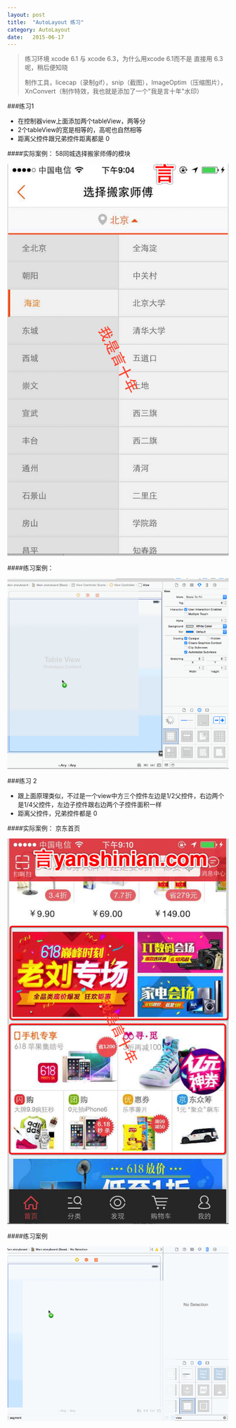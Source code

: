 ```yaml
---
layout: post
title:  "AutoLayout 练习"
category: AutoLayout
date:   2015-06-17 
---
```


> 练习环境 xcode 6.1 与 xcode 6.3，为什么用xcode 6.1而不是 直接用 6.3呢，稍后便知晓
> 
> 制作工具，licecap（录制gif），snip（截图），ImageOptim（压缩图片），XnConvert（制作特效，我也就是添加了一个"我是言十年"水印）

###练习1

* 在控制器view上面添加两个tableView，两等分
* 2个tableView的宽是相等的，高呢也自然相等
* 距离父控件跟兄弟控件距离都是 0

####实际案例： 58同城选择搬家师傅的模块

![image](/images/autolayoutpractice/58.png)

####练习案例：

![image](/images/autolayoutpractice/tabledengfen.gif)


###练习 2

* 跟上面原理类似，不过是一个view中方三个控件左边是1/2父控件，右边两个是1/4父控件，左边子控件跟右边两个子控件面积一样
* 距离父控件，兄弟控件都是 0

####实际案例： 京东首页

![image](/images/autolayoutpractice/jd.png)

####练习案例

![image](/images/autolayoutpractice/jd.gif)